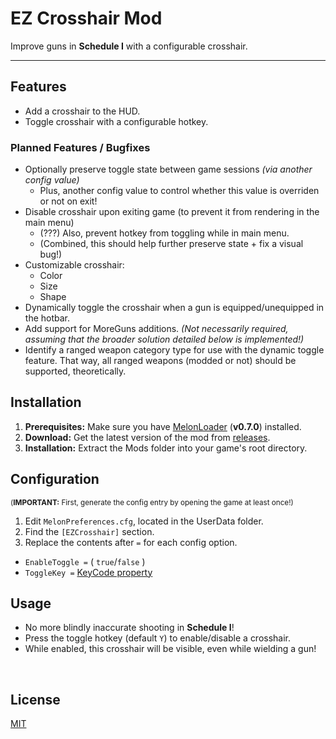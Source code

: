 # EZ Crosshair Mod
Improve guns in **Schedule I** with a configurable crosshair.

<!-- https://nexusmods.com/schedule1/mods/ -->

---

## Features

- Add a crosshair to the HUD.
- Toggle crosshair with a configurable hotkey.

### Planned Features / Bugfixes
- Optionally preserve toggle state between game sessions *(via another config value)*
	- Plus, another config value to control whether this value is overriden or not on exit!
- Disable crosshair upon exiting game (to prevent it from rendering in the main menu)
	- (???) Also, prevent hotkey from toggling while in main menu.
	- (Combined, this should help further preserve state + fix a visual bug!)
- Customizable crosshair:
	- Color
	- Size
	- Shape
- Dynamically toggle the crosshair when a gun is equipped/unequipped in the hotbar.
- Add support for MoreGuns additions.  *(Not necessarily required, assuming that the broader solution detailed below is implemented!)*
- Identify a ranged weapon category type for use with the dynamic toggle feature. That way, all ranged weapons (modded or not) should be supported, theoretically.

## Installation

1.  **Prerequisites:** Make sure you have [MelonLoader](https://melonwiki.xyz/) (**v0.7.0**) installed.
2.  **Download:** Get the latest version of the mod from [releases](https://github.com/plasmahound/ScheduleOne-CrosshairMod/releases/latest).
3.  **Installation:** Extract the Mods folder into your game's root directory.

## Configuration

<sub>(**IMPORTANT:** First, generate the config entry by opening the game at least once!)</sub>

1.  Edit `MelonPreferences.cfg`, located in the UserData folder.
2.  Find the `[EZCrosshair]` section.
3.  Replace the contents after ` = ` for each config option.


- `EnableToggle =` ( `true`/`false` )
- `ToggleKey =` [KeyCode property](https://docs.unity3d.com/ScriptReference/KeyCode.html)

## Usage

- No more blindly inaccurate shooting in **Schedule I**!
- Press the toggle hotkey (default `Y`) to enable/disable a crosshair.
- While enabled, this crosshair will be visible, even while wielding a gun!

<br>

## License

[MIT](https://choosealicense.com/licenses/mit/)